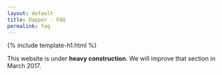 ```yaml
---
layout: default
title: Dapper - FAQ
permalink: faq
---
```


{% include template-h1.html %}

This website is under **heavy construction**. We will improve that section in March 2017.
